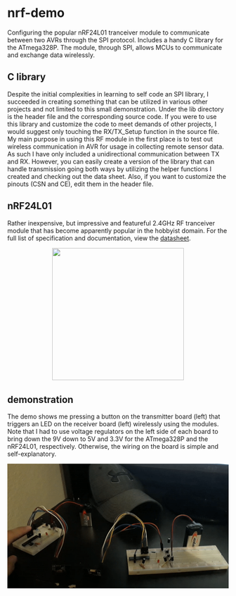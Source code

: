 # nrf-demo
Configuring the popular nRF24L01 tranceiver module to communicate between two AVRs through the SPI protocol. Includes a handy C library for the ATmega328P. The module,
through SPI, allows MCUs to communicate and exchange data wirelessly.

## C library
Despite the initial complexities in learning to self code an SPI library, I succeeded in creating something that can be utilized in various other projects and not limited
to this small demonstration. Under the lib directory is the header file and the corresponding source code. If you were to use this library and customize the code to meet 
demands of other projects, I would suggest only touching the RX/TX_Setup function in the source file. My main purpose in using this RF module in the first place is to test
out wireless communication in AVR for usage in collecting remote sensor data. As such I have only included a unidirectional communication between TX and RX. However, you
can easily create a version of the library that can handle transmission going both ways by utilizing the helper functions I created and checking out the data sheet. Also, 
if you want to customize the pinouts (CSN and CE), edit them in the header file.

## nRF24L01
Rather inexpensive, but impressive and featureful 2.4GHz RF tranceiver module that has become apparently popular in the hobbyist domain. For the full list of specification and
documentation, view the [datasheet](https://www.sparkfun.com/datasheets/Components/nRF24L01_prelim_prod_spec_1_2.pdf). <br>
<div style="text-align:center"><img src="https://image.pushauction.com/0/0/9d5737cf-1a8d-4335-8999-1e263f97a4d9/4c809ec5-6df4-472e-a03a-06cca0cc4c3d.jpg" width="300" height="300"></div>

## demonstration
The demo shows me pressing a button on the transmitter board (left) that triggers an LED on the receiver board (left) wirelessly using the modules. Note that I had to use
voltage regulators on the left side of each board to bring down the 9V down to 5V and 3.3V for the ATmega328P and the nRF24L01, respectively. Otherwise, the wiring on the 
board is simple and self-explanatory. <br>

<img src="nrf_demo.gif" align="center">
